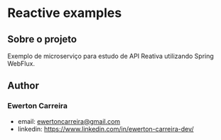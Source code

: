 # Reactive examples

## Sobre o projeto

Exemplo de microserviço para estudo de API Reativa utilizando Spring WebFlux.


## Author

### Ewerton Carreira

- email: ewertoncarreira@gmail.com
- linkedin: https://www.linkedin.com/in/ewerton-carreira-dev/